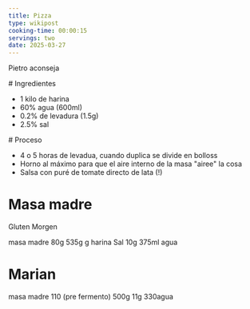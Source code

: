 ```yaml
---
title: Pizza
type: wikipost
cooking-time: 00:00:15
servings: two 
date: 2025-03-27
---
```


Pietro aconseja 

# Ingredientes

- 1 kilo de harina
- 60% agua (600ml)
- 0.2% de levadura (1.5g)
- 2.5% sal 

# Proceso

- 4 o 5 horas de levadua, cuando duplica se divide en bolloss
- Horno al máximo para que el aire interno de la masa "airee" la cosa
- Salsa con puré de tomate directo de lata (!)

# Masa madre

Gluten Morgen

masa madre 80g 
535g g harina
Sal 10g
375ml agua

# Marian


masa madre 110 (pre fermento)
500g 
11g
330agua 




